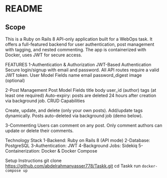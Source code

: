 # README
## Scope
This is a Ruby on Rails 8 API-only application built for a WebOps task. It offers a full-featured backend for user authentication, post management with tagging, and nested commenting. The app is containerized with Docker, uses JWT for secure access.


FEATURES 
  1-Authentication & Authorization
  JWT-Based Authentication
  Secure login/signup with email and password.
  All API routes require a valid JWT token.
  User Model Fields
  name
  email
  password_digest
  image (optional)
  
  2-Post Management
  Post Model Fields
  title
  body
  user_id (author)
  tags (at least one required)
  Auto-expiry: posts are deleted 24 hours after creation via background job.
  CRUD Capabilities
  
  Create, update, and delete (only your own posts).
  Add/update tags dynamically.
  Posts auto-deleted via background job (demo below).
  
  3-Commenting
  Users can comment on any post.
  Only comment authors can update or delete their comments.


Technology Stack
  1-Backend: Ruby on Rails 8 (API mode)
  2-Database: PostgreSQL
  3-Authentication: JWT
  4-Background Jobs: Sidekiq
  5-Containerization: Docker & Docker Compose

Setup Instructions
git clone https://github.com/abdelrahmanyasser778/Taskk.git
cd Taskk
run `docker-compose up` 

